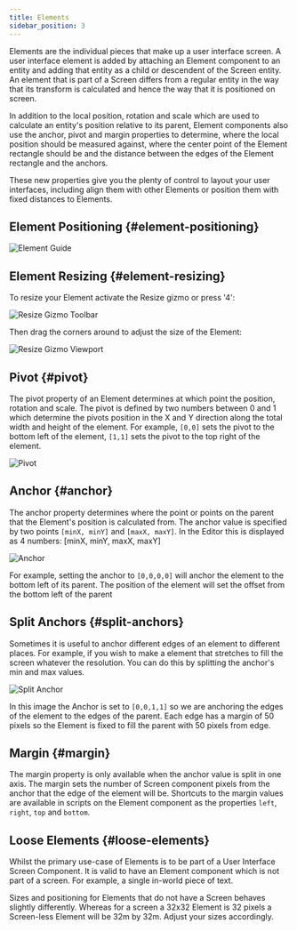 ```yaml
---
title: Elements
sidebar_position: 3
---
```


Elements are the individual pieces that make up a user interface screen. A user interface element is added by attaching an Element component to an entity and adding that entity as a child or descendent of the Screen entity. An element that is part of a Screen differs from a regular entity in the way that its transform is calculated and hence the way that it is positioned on screen.

In addition to the local position, rotation and scale which are used to calculate an entity's position relative to its parent, Element components also use the anchor, pivot and margin properties to determine, where the local position should be measured against, where the center point of the Element rectangle should be and the distance between the edges of the Element rectangle and the anchors.

These new properties give you the plenty of control to layout your user interfaces, including align them with other Elements or position them with fixed distances to Elements.

## Element Positioning {#element-positioning}

![Element Guide](/images/user-manual/user-interface/elements/element-guide.png)

## Element Resizing {#element-resizing}

To resize your Element activate the Resize gizmo or press '4':

![Resize Gizmo Toolbar](/images/user-manual/user-interface/elements/gizmo-resize.png)

Then drag the corners around to adjust the size of the Element:

![Resize Gizmo Viewport](/images/user-manual/user-interface/elements/gizmo-resize-viewport.png)

## Pivot {#pivot}

The pivot property of an Element determines at which point the position, rotation and scale. The pivot is defined by two numbers between 0 and 1 which determine the pivots position in the X and Y direction along the total width and height of the element. For example, `[0,0]` sets the pivot to the bottom left of the element, `[1,1]` sets the pivot to the top right of the element.

![Pivot](/images/user-manual/user-interface/elements/pivot.png)

## Anchor {#anchor}

The anchor property determines where the point or points on the parent that the Element's position is calculated from. The anchor value is specified by two points `[minX, minY]` and `[maxX, maxY]`. In the Editor this is displayed as 4 numbers: [minX, minY, maxX, maxY]

![Anchor](/images/user-manual/user-interface/elements/anchor-editor.png)

For example, setting the anchor to `[0,0,0,0]` will anchor the element to the bottom left of its parent. The position of the element will set the offset from the bottom left of the parent

## Split Anchors {#split-anchors}

Sometimes it is useful to anchor different edges of an element to different places. For example, if you wish to make a element that stretches to fill the screen whatever the resolution. You can do this by splitting the anchor's min and max values.

![Split Anchor](/images/user-manual/user-interface/elements/split-anchor.png)

In this image the Anchor is set to `[0,0,1,1]` so we are anchoring the edges of the element to the edges of the parent. Each edge has a margin of 50 pixels so the Element is fixed to fill the parent with 50 pixels from edge.

## Margin {#margin}

The margin property is only available when the anchor value is split in one axis. The margin sets the number of Screen component pixels from the anchor that the edge of the element will be. Shortcuts to the margin values are available in scripts on the Element component as the properties `left`, `right`, `top` and `bottom`.

## Loose Elements {#loose-elements}

Whilst the primary use-case of Elements is to be part of a User Interface Screen Component. It is valid to have an Element component which is not part of a screen. For example, a single in-world piece of text.

Sizes and positioning for Elements that do not have a Screen behaves slightly differently. Whereas for a screen a 32x32 Element is 32 pixels a Screen-less Element will be 32m by 32m. Adjust your sizes accordingly.
